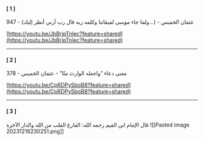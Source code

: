 #### [ 1 ]
947 - (ولما جاء موسى لميقاتنا وكلمه ربه قال رب أرني أنظر إليك...) - عثمان الخميس

[https://youtu.be/JbBrjpTnlec?feature=shared](https://youtu.be/JbBrjpTnlec?feature=shared)

---
#### [ 2 ]
378 - معنى دعاء “واجعله الوارث منّا” - عثمان الخميس

[https://youtu.be/CpRDPySboB8?feature=shared](https://youtu.be/CpRDPySboB8?feature=shared)

---
#### [ 3 ]
قال الإمام ابن القيم رحمه الله: الفارغ القلب من الله والدار الآخرة
![[Pasted image 20231216230251.png]]